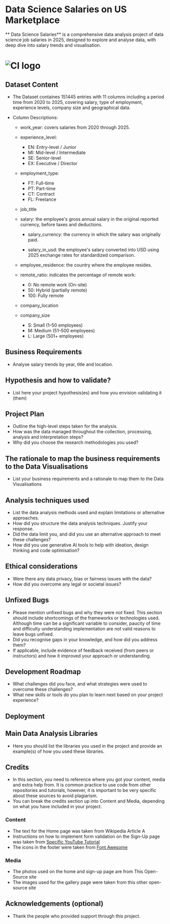 # Data Science Salaries on US Marketplace

** Data Science Salaries** is a comprehensive data analysis project of data science job salaries in 2025, designed to explore and analyse data, with deep dive into salary trends and visualisation. 

# ![CI logo](https://codeinstitute.s3.amazonaws.com/fullstack/ci_logo_small.png)


## Dataset Content
* The Dataset containes 151445 entries with 11 columns including a period time from 2020 to 2025, covering salary, type of employment, experience levels, company size and geographical data.
* Column Descriptions:

     * work_year: covers salaries from 2020 through 2025.

     * experience_level: 
        * EN: Entry-level / Junior
        * MI: Mid-level / Intermediate
        * SE: Senior-level
        * EX: Executive / Director

     * employment_type:
        * FT: Full-time
        * PT: Part-time
        * CT: Contract
        * FL: Freelance

     * job_title

     * salary: the employee's gross annual salary in the original reported currency, before taxes and deductions.

        * salary_currency: the currency in which the salary was originally paid.

        * salary_in_usd: the employee's salary converted into USD using 2025 exchange rates for standardized comparison.

     * employee_residence: the country where the employee resides.

     * remote_ratio: indicates the percentage of remote work:
        * 0: No remote work (On-site)
        * 50: Hybrid (partially remote)
        * 100: Fully remote

     * company_location

     * company_size
        * S: Small (1–50 employees)
        * M: Medium (51–500 employees)
        * L: Large (501+ employees)


## Business Requirements
* Analyse salary trends by year, title and location.

## Hypothesis and how to validate?
* List here your project hypothesis(es) and how you envision validating it (them) 

## Project Plan
* Outline the high-level steps taken for the analysis.
* How was the data managed throughout the collection, processing, analysis and interpretation steps?
* Why did you choose the research methodologies you used?

## The rationale to map the business requirements to the Data Visualisations
* List your business requirements and a rationale to map them to the Data Visualisations

## Analysis techniques used
* List the data analysis methods used and explain limitations or alternative approaches.
* How did you structure the data analysis techniques. Justify your response.
* Did the data limit you, and did you use an alternative approach to meet these challenges?
* How did you use generative AI tools to help with ideation, design thinking and code optimisation?

## Ethical considerations
* Were there any data privacy, bias or fairness issues with the data?
* How did you overcome any legal or societal issues? 

## Unfixed Bugs
* Please mention unfixed bugs and why they were not fixed. This section should include shortcomings of the frameworks or technologies used. Although time can be a significant variable to consider, paucity of time and difficulty understanding implementation are not valid reasons to leave bugs unfixed.
* Did you recognise gaps in your knowledge, and how did you address them?
* If applicable, include evidence of feedback received (from peers or instructors) and how it improved your approach or understanding.

## Development Roadmap
* What challenges did you face, and what strategies were used to overcome these challenges?
* What new skills or tools do you plan to learn next based on your project experience? 

## Deployment


## Main Data Analysis Libraries
* Here you should list the libraries you used in the project and provide an example(s) of how you used these libraries.


## Credits 

* In this section, you need to reference where you got your content, media and extra help from. It is common practice to use code from other repositories and tutorials, however, it is important to be very specific about these sources to avoid plagiarism. 
* You can break the credits section up into Content and Media, depending on what you have included in your project. 

### Content 

- The text for the Home page was taken from Wikipedia Article A
- Instructions on how to implement form validation on the Sign-Up page was taken from [Specific YouTube Tutorial](https://www.youtube.com/)
- The icons in the footer were taken from [Font Awesome](https://fontawesome.com/)

### Media

- The photos used on the home and sign-up page are from This Open-Source site
- The images used for the gallery page were taken from this other open-source site



## Acknowledgements (optional)
* Thank the people who provided support through this project.